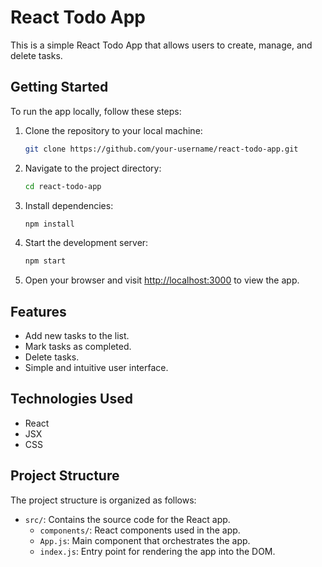 # React Todo App

This is a simple React Todo App that allows users to create, manage, and delete tasks.

## Getting Started

To run the app locally, follow these steps:

1. Clone the repository to your local machine:

   ```bash
   git clone https://github.com/your-username/react-todo-app.git
   ```

2. Navigate to the project directory:

   ```bash
   cd react-todo-app
   ```

3. Install dependencies:

   ```bash
   npm install
   ```

4. Start the development server:

   ```bash
   npm start
   ```

5. Open your browser and visit [http://localhost:3000](http://localhost:3000) to view the app.

## Features

- Add new tasks to the list.
- Mark tasks as completed.
- Delete tasks.
- Simple and intuitive user interface.

## Technologies Used

- React
- JSX
- CSS

## Project Structure

The project structure is organized as follows:

- `src/`: Contains the source code for the React app.
  - `components/`: React components used in the app.
  - `App.js`: Main component that orchestrates the app.
  - `index.js`: Entry point for rendering the app into the DOM.
